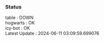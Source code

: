 ### Status


table : DOWN  
hogwarts : OK  
icy-bot : OK  
Latest Update : 2024-06-11 03:09:59.699076
